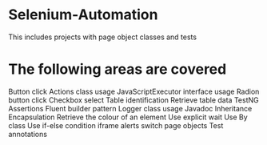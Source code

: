 # Selenium-Automation
This includes projects with page object classes and tests

# The following areas are covered

Button click
Actions class usage
JavaScriptExecutor interface usage
Radion button click
Checkbox select
Table identification
Retrieve table data
TestNG Assertions
Fluent builder pattern
Logger class usage
Javadoc 
Inheritance
Encapsulation
Retrieve the colour of an element
Use explicit wait
Use By class 
Use if-else condition
iframe
alerts
switch
page objects
Test annotations
